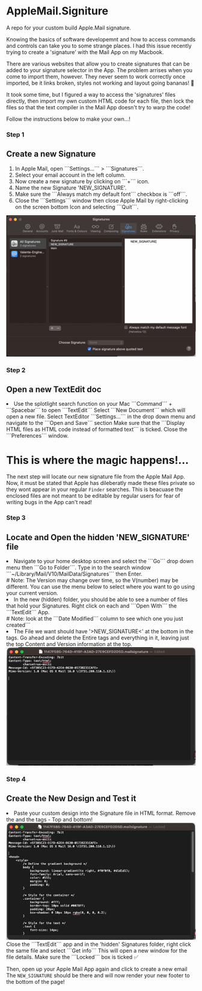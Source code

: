 # AppleMail.Signiture
A repo for your custom build Apple.Mail signature.

Knowing the basics of software developemnt and how to access commands and controls can take you to some strange places. I had this issue recently trying to create a 'signature' with the Mail App on my Macbook. 

There are various websites that allow you to create signatures that can be added to your signature selector in the App. The problem arrises when you come to import them, however. They never seem to work correctly once imported, be it links broken, styles not working and layout going bananas! 🍌 

It took some time, but I figured a way to access the 'signatures' files directly, then import my own custom HTML code for each file, then lock the files so that the text compiler in the Mail App doesn't try to warp the code!

Follow the instructions below to make your own...! 


### Step 1
## Create a new Signature
<ol>
<li>In Apple Mail, open ```Settings...``` > ```Signatures```.</li>
<li>Select your email account in the left column.</li>
<li>Now create a new signature by clicking on ```+``` icon.</li>
<li>Name the new Signature 'NEW_SIGNATURE'.</li>
<li>Make sure the ```Always match my default font``` checkbox is ```off```.</li>
<li>Close the ```Settings``` window then close Apple Mail by right-clicking on the screen bottom Icon and selecting ```Quit```.</li>
</ol>
<img src="./1.png">

### Step 2
## Open a new TextEdit doc
<li>
Use the splotlight search function on your Mac ```Command``` + ```Spacebar``` to open ```TextEdit```
Select ```New Document``` which will open a new file.
Select TextEditor ```Settings...``` in the drop down menu and navigate to the ```Open and Save``` section
Make sure that the ```Display HTML files as HTML code instead of formatted text``` is ticked.
Close the ```Preferences``` window.
</li>

# This is where the magic happens!...
The next step will locate our new signature file from the Apple Mail App. Now, it must be stated that Apple has dileberatly made these files private so they wont appear in your regular ```Finder``` searches. This is beacuase the enclosed files are not meant to be editable by regular users for fear of writing bugs in the App can't read!

### Step 3
## Locate and Open the hidden 'NEW_SIGNATURE' file
<li>
Navigate to your home desktop screen and select the ```Go``` drop down menu then ```Go to Folder```.
Type in to the search window ```~/Library/Mail/V10/MailData/Signatures``` then Enter.
</li>
# Note: The Version may change over time, so the V(number) may be different. You can use the menu below to select where you want to go using your current version.
<li>
In the new (hidden) folder, you should be able to see a number of files that hold your Signatures. Right click on each and ```Open With``` the ```TextEdit``` App.
</li>
# Note: look at the ```Date Modified``` column to see which one you just created```
<li>
The File we want should have '>NEW_SIGNATURE<' at the bottom in the <body> tags.
Go ahead and delete the Entire <body> tags and everything in it, leaving just the top Content and Version information at the top.
<img src='./5.png'>
</li>

### Step 4
## Create the New Design and Test it
<li>
Paste your custom design into the Signature file in HTML format.
Remove the <!DOCTYPE html> and the <html> tags - Top and bottom!
<img src='./6.png'>
Close the ```TextEdit``` app and in the 'hidden' Signatures folder, right click the same file and select ```Get info```
This will open a new window for the file details. Make sure the ```Locked``` box is ticked ✅ 

Then, open up your Apple Mail App again and click to create a new email
The ```NEW_SIGNATURE``` should be there and will now render your new footer to the bottom of the page!
</li>